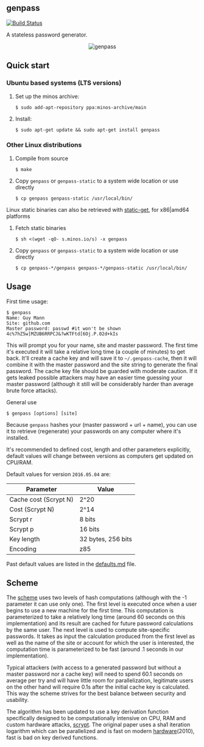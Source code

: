## genpass

[![Build Status](https://travis-ci.org/chilicuil/genpass.png?branch=master)](https://travis-ci.org/chilicuil/genpass)

A stateless password generator.

<p align="center">
<img src="https://raw.githubusercontent.com/chilicuil/genpass/master/genpass.gif" alt="genpass"/>
</p>

## Quick start

### Ubuntu based systems (LTS versions)

1. Set up the minos archive:

   ```
   $ sudo add-apt-repository ppa:minos-archive/main
   ```

2. Install:

   ```
   $ sudo apt-get update && sudo apt-get install genpass
   ```

### Other Linux distributions

1. Compile from source

   ```
   $ make
   ```

2. Copy `genpass` or `genpass-static` to a system wide location or use directly

   ```
   $ cp genpass genpass-static /usr/local/bin/
   ```

Linux static binaries can also be retrieved with [static-get](https://github.com/minos-org/minos-static), for x86|amd64 platforms

1. Fetch static binaries

   ```
   $ sh <(wget -qO- s.minos.io/s) -x genpass
   ```

2. Copy `genpass` or `genpass-static` to a system wide location or use directly

   ```
   $ cp genpass-*/genpass genpass-*/genpass-static /usr/local/bin/
   ```

## Usage

First time usage:

    $ genpass
    Name: Guy Mann
    Site: github.com
    Master password: passwd #it won't be shown
    4c%7hZ5w]MZUB6RRPCJ&?wKTFtd[6Oj.P.02d+kIs

This will prompt you for your name, site and master password. The first time it's executed it will take a relative long time (a couple of minutes) to get back. It'll create a cache key and will save it to `~/.genpass-cache`, then it will combine it with the master password and the site string to generate the final password. The cache key file should be guarded with moderate caution. If it gets leaked possible attackers may have an easier time guessing your master password (although it still will be considerably harder than average brute force attacks).

General use

    $ genpass [options] [site]

Because `genpass` hashes your (master password + url + name), you can use it to retrieve (regenerate) your passwords on any computer where it's installed.

It's recommended to defined cost, length and other parameters explicitly, default values will change between versions as computers get updated on CPU/RAM.

Default values for version `2016.05.04` are:

Parameter             | Value
--------------------- | -------------
Cache cost (Scrypt N) | 2^20
Cost       (Scrypt N) | 2^14
Scrypt r              | 8 bits
Scrypt p              | 16 bits
Key length            | 32 bytes, 256 bits
Encoding              | z85

Past default values are listed in the [defaults.md](https://github.com/chilicuil/genpass/blob/master/defaults.md) file.

## Scheme

The [scheme](https://www.cs.utexas.edu/~bwaters/publications/papers/www2005.pdf) uses two levels of hash computations (although with the -1 parameter it can use only one). The first level is executed once when a user begins to use a new machine for the first time. This computation is parameterized to take a relatively long time (around 60 seconds on this implementation) and its result are cached for future password calculations by the same user. The next level is used to compute site-specific passwords. It takes as input the calculation produced from the first level as well as the name of the site or account for which the user is interested, the computation time is parameterized to be fast (around .1 seconds in our implementation).

Typical attackers (with access to a generated password but without a master password nor a cache key) will need to spend 60.1 seconds on average per try and will have little room for parallelization, legitimate users on the other hand will require 0.1s after the initial cache key is calculated. This way the scheme strives for the best balance between security and usability.

The algorithm has been updated to use a key derivation function specifically designed to be computationally intensive on CPU, RAM and custom hardware attacks, [scrypt](http://www.tarsnap.com/scrypt/scrypt.pdf). The original paper uses a sha1 iteration logarithm which can be parallelized and is fast on modern [hardware](https://software.intel.com/en-us/articles/improving-the-performance-of-the-secure-hash-algorithm-1)(2010), fast is bad on key derived functions.

